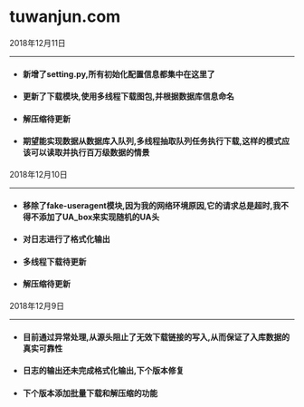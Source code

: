 # tuwanjun.com
2018年12月11日

------

- #### 新增了setting.py,所有初始化配置信息都集中在这里了

- #### 更新了下载模块,使用多线程下载图包,并根据数据库信息命名

- #### 解压缩待更新

- #### 期望能实现数据从数据库入队列,多线程抽取队列任务执行下载,这样的模式应该可以读取并执行百万级数据的情景

2018年12月10日

------

- #### 移除了fake-useragent模块,因为我的网络环境原因,它的请求总是超时,我不得不添加了UA_box来实现随机的UA头

- #### 对日志进行了格式化输出

- #### 多线程下载待更新

- #### 解压缩待更新

2018年12月9日

------

- #### 目前通过异常处理,从源头阻止了无效下载链接的写入,从而保证了入库数据的真实可靠性

- #### 日志的输出还未完成格式化输出,下个版本修复

- #### 下个版本添加批量下载和解压缩的功能
